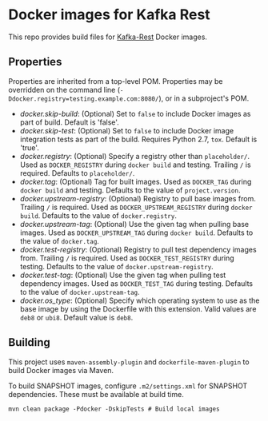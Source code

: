 # Docker images for Kafka Rest

This repo provides build files for [Kafka-Rest](https://docs.confluent.io/current/kafka-rest/index.html) Docker images.

## Properties

Properties are inherited from a top-level POM. Properties may be overridden on the command line (`-Ddocker.registry=testing.example.com:8080/`), or in a subproject's POM.

- *docker.skip-build*: (Optional) Set to `false` to include Docker images as part of build. Default is 'false'.
- *docker.skip-test*: (Optional) Set to `false` to include Docker image integration tests as part of the build. Requires Python 2.7, `tox`. Default is 'true'.
- *docker.registry*: (Optional) Specify a registry other than `placeholder/`. Used as `DOCKER_REGISTRY` during `docker build` and testing. Trailing `/` is required. Defaults to `placeholder/`.
- *docker.tag*: (Optional) Tag for built images. Used as `DOCKER_TAG` during `docker build` and testing. Defaults to the value of `project.version`.
- *docker.upstream-registry*: (Optional) Registry to pull base images from. Trailing `/` is required. Used as `DOCKER_UPSTREAM_REGISTRY` during `docker build`. Defaults to the value of `docker.registry`.
- *docker.upstream-tag*: (Optional) Use the given tag when pulling base images. Used as `DOCKER_UPSTREAM_TAG` during `docker build`. Defaults to the value of `docker.tag`.
- *docker.test-registry*: (Optional) Registry to pull test dependency images from. Trailing `/` is required. Used as `DOCKER_TEST_REGISTRY` during testing. Defaults to the value of `docker.upstream-registry`.
- *docker.test-tag*: (Optional) Use the given tag when pulling test dependency images. Used as `DOCKER_TEST_TAG` during testing. Defaults to the value of `docker.upstream-tag`.
- *docker.os_type*: (Optional) Specify which operating system to use as the base image by using the Dockerfile with this extension. Valid values are `deb8` or `ubi8`. Default value is `deb8`.


## Building

This project uses `maven-assembly-plugin` and `dockerfile-maven-plugin` to build Docker images via Maven.

To build SNAPSHOT images, configure `.m2/settings.xml` for SNAPSHOT dependencies. These must be available at build time.

```
mvn clean package -Pdocker -DskipTests # Build local images
```